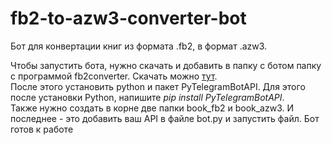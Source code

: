 # fb2-to-azw3-converter-bot
Бот для конвертации книг из формата .fb2, в формат .azw3.

Чтобы запустить бота, нужно скачать и добавить в папку с ботом папку с программой fb2converter. Скачать можно <a href="https://github.com/rupor-github/fb2converter/releases">тут</a>.</br>
После этого установить python и пакет PyTelegramBotAPI. Для этого после установки Python, напишите <i>pip install PyTelegramBotAPI</i>.</br>
Также нужно создать в корне две папки book_fb2 и book_azw3.
И последнее - это добавить ваш API в файле bot.py и запустить файл. Бот готов к работе
